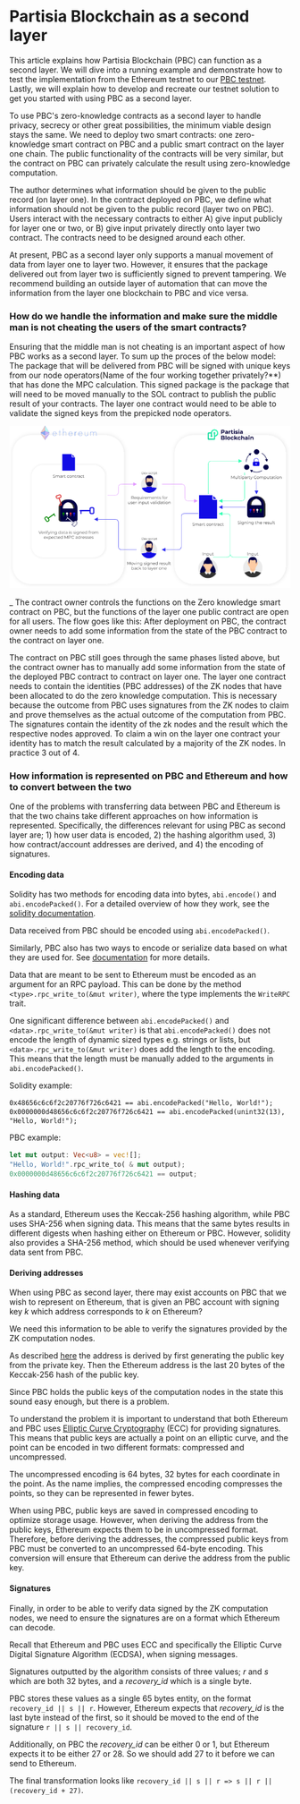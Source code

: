 # Partisia Blockchain as a second layer

This article explains how Partisia Blockchain (PBC) can function as a second layer. We will dive into a running example and demonstrate how to test the implementation from the Ethereum testnet to our [PBC testnet](testnet.md). Lastly, we will explain how to develop and recreate our testnet solution to get you started with using PBC as a second layer.

To use PBC's zero-knowledge contracts as a second layer to handle privacy, secrecy or other great possibilities, the minimum viable design stays the same. We need to deploy two smart contracts: one zero-knowledge smart contract on PBC and a public smart contract on the layer one chain. The public functionality of the contracts will be very similar, but the contract on PBC can privately calculate the result using zero-knowledge computation.

The author determines what information should be given to the public record (on layer one). In the contract deployed on PBC, we define what information should not be given to the public record (layer two on PBC). Users interact with the necessary contracts to either A) give input publicly for layer one or two, or B) give input privately directly onto layer two contract. The contracts need to be designed around each other.

At present, PBC as a second layer only supports a manual movement of data from layer one to layer two. However, it ensures that the package delivered out from layer two is sufficiently signed to prevent tampering.
We recommend building an outside layer of automation that can move the information from the layer one blockchain to PBC and vice versa.

### How do we handle the information and make sure the middle man is not cheating the users of the smart contracts?

Ensuring that the middle man is not cheating is an important aspect of how PBC works as a second layer. To sum up the proces of the below model: The package that will be delivered from PBC will be signed with unique keys from our node operators(Name of the four working together privately?\*\*) that has done the MPC calculation. This signed package is the package that will need to be moved manually to the SOL contract to publish the public result of your contracts. The layer one contract would need to be able to validate the signed keys from the prepicked node operators.

![KonceptPBCAsSecondLayer](assets/ConceptModels/KonceptPBCAsSecondLayer.png)

\_
The contract owner controls the functions on the Zero knowledge smart contract on PBC, but the functions of the layer one public contract are open for all users. The flow goes like this: After deployment on PBC, the contract owner needs to add some information from the state of the PBC contract to the contract on layer one.

The contract on PBC still goes through the same phases listed above, but the contract owner has to manually add some information from the state of the deployed PBC contract to contract on layer one. The layer one contract needs to contain the identities (PBC addresses) of the ZK nodes that have been allocated to do the zero knowledge computation. This is necessary because the outcome from PBC uses signatures from the ZK nodes to claim and prove themselves as the actual outcome of the computation from PBC. The signatures contain the identity of the zk nodes and the result which the respective nodes approved. To claim a win on the layer one contract your identity has to match the result calculated by a majority of the ZK nodes. In practice 3 out of 4.

### How information is represented on PBC and Ethereum and how to convert between the two

One of the problems with transferring data between PBC and Ethereum is that the two chains take
different approaches on how information is represented. Specifically, the differences relevant for
using PBC as second layer are; 1) how user data is encoded, 2) the hashing algorithm used, 3) how contract/account addresses are derived, and 4) the encoding of signatures.

#### Encoding data

Solidity has two methods for encoding data into bytes, `abi.encode()` and `abi.encodePacked()`.
For a detailed overview of how they work, see the
[solidity documentation](https://docs.soliditylang.org/en/latest/abi-spec.html).

Data received from PBC should be encoded using `abi.encodePacked()`.

Similarly, PBC also has two ways to encode or serialize data based on what they are used for.
See [documentation](abiv.md) for more details.

Data that are meant to be sent to Ethereum must be encoded as an argument for an RPC payload.
This can be done by the method `<type>.rpc_write_to(&mut writer)`, where the type implements
the `WriteRPC` trait.

One significant difference between `abi.encodePacked()` and `<data>.rpc_write_to(&mut writer)` is
that `abi.encodePacked()` does not encode the length of dynamic sized types e.g. strings or lists,
but `<data>.rpc_write_to(&mut writer)` does add the length to the encoding.
This means that the length must be manually added to the arguments in `abi.encodePacked()`.

Solidity example:

```solidity
0x48656c6c6f2c20776f726c6421 == abi.encodePacked("Hello, World!");
0x0000000d48656c6c6f2c20776f726c6421 == abi.encodePacked(unint32(13), "Hello, World!");
```

PBC example:

```rust
let mut output: Vec<u8> = vec![];
"Hello, World!".rpc_write_to( & mut output);
0x0000000d48656c6c6f2c20776f726c6421 == output;
```

#### Hashing data

As a standard, Ethereum uses the Keccak-256 hashing algorithm, while PBC uses SHA-256 when signing
data.
This means that the same bytes results in different digests when hashing either on Ethereum or PBC.
However, solidity also provides a SHA-256 method, which should be used whenever verifying data sent
from PBC.

#### Deriving addresses

When using PBC as second layer, there may exist accounts on PBC that we wish to represent on
Ethereum, that is given an PBC account with signing key _k_ which address corresponds to _k_ on
Ethereum?

We need this information to be able to verify the signatures provided by the ZK computation nodes.

As described [here](https://ethereum.org/en/developers/docs/accounts/#account-creation) the address
is derived by first generating the public key from the private key. Then the Ethereum address is the
last 20 bytes of the Keccak-256 hash of the public key.

Since PBC holds the public keys of the computation nodes in the state this sound easy enough, but
there is a problem.

To understand the problem it is important to understand that both Ethereum and PBC uses [Elliptic
Curve Cryptography](https://en.wikipedia.org/wiki/Elliptic-curve_cryptography) (ECC) for providing signatures. This means that public keys are actually a point
on an elliptic curve, and the point can be encoded in two different formats: compressed and
uncompressed.

The uncompressed encoding is 64 bytes, 32 bytes for each coordinate in the point.
As the name implies, the compressed encoding compresses the points, so they can be represented in
fewer bytes.

When using PBC, public keys are saved in compressed encoding to optimize storage usage. However, when deriving the address from the public keys, Ethereum expects them to be in uncompressed format. Therefore, before deriving the addresses, the compressed public keys from PBC must be converted to an uncompressed 64-byte encoding. This conversion will ensure that Ethereum can derive the address from the public key.

#### Signatures

Finally, in order to be able to verify data signed by the ZK computation nodes, we need to ensure
the signatures are on a format which Ethereum can decode.

Recall that Ethereum and PBC uses ECC and specifically the Elliptic Curve Digital Signature
Algorithm (ECDSA), when signing messages.

Signatures outputted by the algorithm consists of three values; _r_ and _s_ which are both 32 bytes,
and a _recovery_id_ which is a single byte.

PBC stores these values as a single 65 bytes entity, on the format `recovery_id || s || r`.
However, Ethereum expects that _recovery_id_ is the last byte instead of the first, so it
should be moved to the end of the signature `r || s || recovery_id`.

Additionally, on PBC the _recovery_id_ can be either 0 or 1, but Ethereum expects it to be either
27 or 28. So we should add 27 to it before we can send to Ethereum.

The final transformation looks like
`recovery_id || s || r => s || r || (recovery_id + 27)`.
